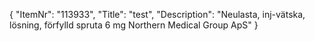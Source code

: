 {
  "ItemNr": "113933",
  "Title": "test",
  "Description": "Neulasta, inj-vätska, lösning, förfylld spruta 6 mg Northern Medical Group ApS"
}